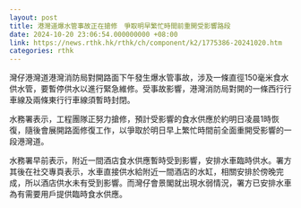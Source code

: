 ```yaml
---
layout: post
title: 港灣道爆水管事故正在搶修　爭取明早繁忙時間前重開受影響路段
date: 2024-10-20 23:06:54.000000000 +08:00
link: https://news.rthk.hk/rthk/ch/component/k2/1775386-20241020.htm
categories: rthk
---
```


灣仔港灣道港灣消防局對開路面下午發生爆水管事故，涉及一條直徑150毫米食水供水管，要暫停供水以進行緊急維修。受事故影響，港灣消防局對開的一條西行行車線及兩條東行行車線須暫時封閉。

水務署表示，工程團隊正努力搶修，預計受影響的食水供應於約明日凌晨1時恢復，隨後會展開路面修復工作，以爭取於明日早上繁忙時間前全面重開受影響的一段港灣道。

水務署早前表示，附近一間酒店食水供應暫時受到影響，安排水車臨時供水。署方其後在社交專頁表示，水車直接供水給附近一間酒店的水缸，相關安排於傍晚完成，所以酒店供水未有受到影響。而灣仔會景閣就出現水弱情況，署方已安排水車為有需要用戶提供臨時食水供應。
